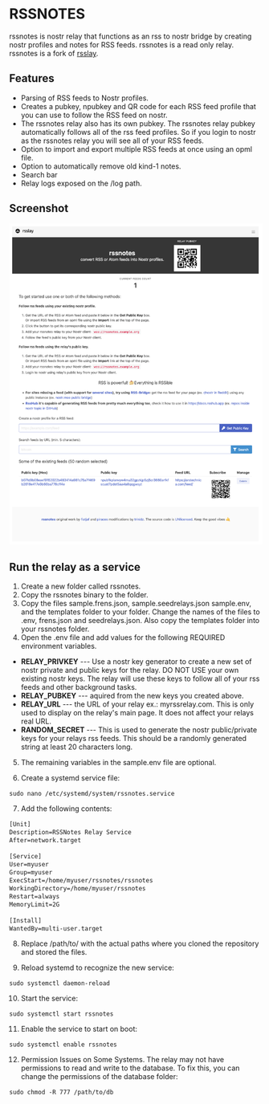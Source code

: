 # RSSNOTES

rssnotes is nostr relay that functions as an rss to nostr bridge by creating nostr profiles and notes for RSS feeds. rssnotes is a read only relay.  rssnotes is a fork of [rsslay](https://github.com/piraces/rsslay).

## Features
- Parsing of RSS feeds to Nostr profiles.
- Creates a pubkey, npubkey and QR code for each RSS feed profile that you can use to follow the RSS feed on nostr.
- The rssnotes relay also has its own pubkey.  The rssnotes relay pubkey automatically follows all of the rss feed profiles. So if you login to nostr as the rssnotes relay you will see all of your RSS feeds.
- Option to import and export multiple RSS feeds at once using an opml file.
- Option to automatically remove old kind-1 notes.
- Search bar
- Relay logs exposed on the /log path.

## Screenshot

![alt text](screenshots/rssnotes-github.png)

## Run the relay as a service
1. Create a new folder called rssnotes.
2. Copy the rssnotes binary to the folder.
3. Copy the files sample.frens.json, sample.seedrelays.json sample.env, and the templates folder to your folder. Change the names of the files to .env, frens.json and seedrelays.json.  Also copy the templates folder into your rssnotes folder.
4. Open the .env file and add values for the following REQUIRED environment variables. 
- **RELAY_PRIVKEY** --- Use a nostr key generator to create a new set of nostr private and public keys for the relay. DO NOT USE your own existing nostr keys.  The relay will use these keys to follow all of your rss feeds and other background tasks. 
- **RELAY_PUBKEY** --- aquired from the new keys you created above.
- **RELAY_URL**  --- the URL of your relay ex.: myrssrelay.com.  This is only used to display on the relay's main page.  It does not affect your relays real URL.
- **RANDOM_SECRET** --- This is used to generate the nostr public/private keys for your relays rss feeds.  This should be a randomly generated string at least 20 characters long.
5. The remaining variables in the sample.env file are optional.

6. Create a systemd service file:

```console
sudo nano /etc/systemd/system/rssnotes.service
```

7.  Add the following contents:

```config
[Unit]
Description=RSSNotes Relay Service
After=network.target

[Service]
User=myuser
Group=myuser
ExecStart=/home/myuser/rssnotes/rssnotes
WorkingDirectory=/home/myuser/rssnotes
Restart=always
MemoryLimit=2G

[Install]
WantedBy=multi-user.target
```
8. Replace /path/to/ with the actual paths where you cloned the repository and stored the files.

9. Reload systemd to recognize the new service:

```console
sudo systemctl daemon-reload
```

10. Start the service:

```console
sudo systemctl start rssnotes
```

11. Enable the service to start on boot:

```console
sudo systemctl enable rssnotes
```

12. Permission Issues on Some Systems. The relay may not have permissions to read and write to the database. To fix this, you can change the permissions of the database folder:

```console
sudo chmod -R 777 /path/to/db
```
